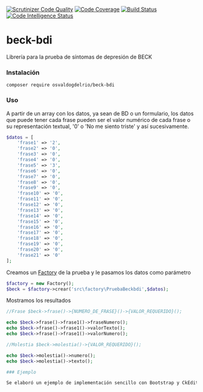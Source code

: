 [![Scrutinizer Code Quality](https://scrutinizer-ci.com/g/OsvaldoGDelRio/beck-bdi/badges/quality-score.png?b=main)](https://scrutinizer-ci.com/g/OsvaldoGDelRio/beck-bdi/?branch=main)
[![Code Coverage](https://scrutinizer-ci.com/g/OsvaldoGDelRio/beck-bdi/badges/coverage.png?b=main)](https://scrutinizer-ci.com/g/OsvaldoGDelRio/beck-bdi/?branch=main)
[![Build Status](https://scrutinizer-ci.com/g/OsvaldoGDelRio/beck-bdi/badges/build.png?b=main)](https://scrutinizer-ci.com/g/OsvaldoGDelRio/beck-bdi/build-status/main)
[![Code Intelligence Status](https://scrutinizer-ci.com/g/OsvaldoGDelRio/beck-bdi/badges/code-intelligence.svg?b=main)](https://scrutinizer-ci.com/code-intelligence)
# beck-bdi
Librería para la prueba de síntomas de depresión de BECK

### Instalación

```shell
composer require osvaldogdelrio/beck-bdi
```

### Uso

A partir de un array con los datos, ya sean de BD o un formulario, los datos que puede tener cada frase pueden ser el valor numérico de cada frase o su representación textual, '0' o 'No me siento triste' y así sucesivamente.
```php
$datos = [
    'frase1' => '2',
    'frase2' => '0',
    'frase3' => '0',
    'frase4' => '0',
    'frase5' => '3',
    'frase6' => '0',
    'frase7' => '0',
    'frase8' => '0',
    'frase9' => '0',
    'frase10' => '0',
    'frase11' => '0',
    'frase12' => '0',
    'frase13' => '0',
    'frase14' => '0',
    'frase15' => '0',
    'frase16' => '0',
    'frase17' => '0',
    'frase18' => '0',
    'frase19' => '0',
    'frase20' => '0',
    'frase21' => '0'
];
```

Creamos un [Factory](https://github.com/OsvaldoGDelRio/factory) de la prueba y le pasamos los datos como parámetro
```php
$factory = new Factory();
$beck = $factory->crear('src\factory\PruebaBeckbdi',$datos);
```

Mostramos los resultados
```php
//Frase $beck->frase()->{NUMERO_DE_FRASE}()->{VALOR_REQUERIDO}();

echo $beck->frase()->frase1()->fraseNumero();
echo $beck->frase()->frase1()->valorTexto();
echo $beck->frase()->frase1()->valorNumero();

//Molestia $beck->molestia()->{VALOR_REQUERIDO}();

echo $beck->molestia()->numero();
echo $beck->molestia()->texto();

### Ejemplo

Se elaboró un ejemplo de implementación sencillo con Bootstrap y CkEditor, se encuentra en al carpeta web y en el siguiente enlace: [Prueba BECK:BDI - Síntomas de depresión](https://beckbdi.ticsa.org.mx/)